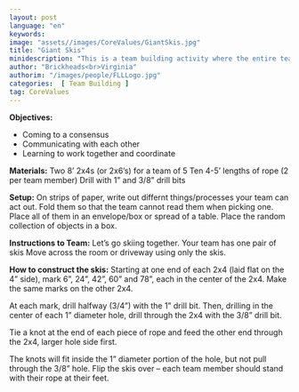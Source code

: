 ```yaml
---
layout: post
language: "en"
keywords: 
image: "assets//images/CoreValues/GiantSkis.jpg"
title: "Giant Skis"
minidescription: "This is a team building activity where the entire team goes skiing together using 2 homemade wooden skis."
author: "Brickheads<br>Virginia"
authorim: "/images/people/FLLLogo.jpg"
categories:  [ Team Building ]
tag: CoreValues
---
```


<b>Objectives:</b>
- Coming to a consensus
- Communicating with each other
- Learning to work together and coordinate

<b>Materials:</b>
Two 8’ 2x4s (or 2x6’s) for a team of 5
Ten 4-5’ lengths of rope (2 per team member)
Drill with 1” and 3/8” drill bits

<b>Setup:</b>
On strips of paper, write out differnt things/processes your team can act out. Fold them so that the team cannot read them when picking one. Place all of them in an envelope/box or spread of a table. Place the random collection of objects in a box.

<b>Instructions to Team:</b>
Let’s go skiing together. Your team has one pair of skis Move across the room or driveway using only the skis.

<b>How to construct the skis:</b>
Starting at one end of each 2x4 (laid flat on the 4” side), mark 6”, 24”, 42”, 60” and 78”, each in the center of the 2x4. Make the same marks on the other 2x4.

At each mark, drill halfway (3/4”) with the 1” drill bit. Then, drilling in the center of each 1” diameter hole, drill through the 2x4 with the 3/8” drill bit.

Tie a knot at the end of each piece of rope and feed the other end through the 2x4, larger hole side first.

The knots will fit inside the 1” diameter portion of the hole, but not pull through the 3/8” hole.
Flip the skis over – each team member should stand with their rope at their feet.
